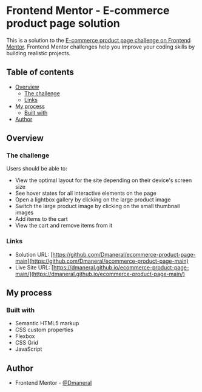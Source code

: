 # Frontend Mentor - E-commerce product page solution

This is a solution to the [E-commerce product page challenge on Frontend Mentor](https://www.frontendmentor.io/challenges/ecommerce-product-page-UPsZ9MJp6). Frontend Mentor challenges help you improve your coding skills by building realistic projects.

## Table of contents

- [Overview](#overview)
  - [The challenge](#the-challenge)
  - [Links](#links)
- [My process](#my-process)
  - [Built with](#built-with)
- [Author](#author)


## Overview

### The challenge

Users should be able to:

- View the optimal layout for the site depending on their device's screen size
- See hover states for all interactive elements on the page
- Open a lightbox gallery by clicking on the large product image
- Switch the large product image by clicking on the small thumbnail images
- Add items to the cart
- View the cart and remove items from it


### Links

- Solution URL: [https://github.com/Dmaneral/ecommerce-product-page-main](https://github.com/Dmaneral/ecommerce-product-page-main)
- Live Site URL: [https://dmaneral.github.io/ecommerce-product-page-main/](https://dmaneral.github.io/ecommerce-product-page-main/)

## My process

### Built with

- Semantic HTML5 markup
- CSS custom properties
- Flexbox
- CSS Grid
- JavaScript


## Author

- Frontend Mentor - [@Dmaneral](https://www.frontendmentor.io/profile/Dmaneral)

